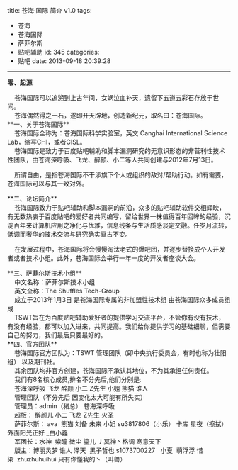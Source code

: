 title: 苍海·国际 简介 v1.0
tags:
  - 苍海
  - 苍海国际
  - 萨菲尔斯
  - 贴吧辅助
id: 345
categories:
  - 贴吧
date: 2013-09-18 20:39:28
---

**零、起源**

<div style="text-align: left;" align="left">    苍海国际可以追溯到上古年间，女娲泣血补天，遗留下五道五彩石存放于世间。</div>
<div style="text-align: left;" align="left">    苍海偶然得之一石，遂即开天辟地，创造新纪元，取名曰：苍海国际。</div>

<!--more-->
<div style="text-align: left;" align="left">**一、关于苍海国际**</div>

<div style="text-align: left;" align="left">    苍海国际全称为：苍海国际科学实验室，英文 Canghai International Science Lab，缩写CHI，或者CISL。</div>
<div style="text-align: left;" align="left">    苍海国际是致力于百度贴吧辅助和脚本漏洞研究的无意识形态的非营利性技术性团队，由苍海深呼吸、飞龙、醉颜、小二等人共同创建与2012年7月13日。</div>

    所谓自由，是指苍海国际不干涉旗下个人或组织的敌对/帮助行动。如有需要，苍海国际可以与其一致对外。

<div style="text-align: left;" align="left">**二、论坛简介**</div>

<div style="text-align: left;" align="left">    苍海国际致力于贴吧辅助和脚本漏洞的前沿，众多的贴吧辅助软件交相辉映，有无数热衷于百度贴吧的爱好者共同编写，留给世界一抹值得百年回眸的经验，沉淀百年来计算机应用之净化与优雅，信息线条与生活质感淡定交融。任岁月流转，低调而奢华的技术交流与研究确实亘古不变。</div>

    在发展过程中，苍海国际将会慢慢淘汰老式的爆吧团，并逐步替换成个人开发者或者技术小组。此外，苍海国际会举行一年一度的开发者座谈大会。

<div style="text-align: left;" align="left">**三、萨菲尔斯技术小组**</div>

<div style="text-align: left;" align="left">    中文名称：萨菲尔斯技术小组</div>
<div style="text-align: left;" align="left">    英文全称：The Shuffles Tech-Group</div>
<div style="text-align: left;" align="left">    成立于2013年1月3日 是苍海国际专属的非加盟性技术组 由苍海国际众多成员组成</div>
<div style="text-align: left;" align="left">    TSWT旨在为百度贴吧辅助爱好者的提供学习交流平台，不管你有没有技术，有没有经验，都可以加入进来，共同提高。我们给你提供学习的基础细聊，但需要自己的努力，我们最后只要最好的。</div>

<div style="text-align: left;" align="left">**四、官方团队**</div>

<div style="text-align: left;" align="left">    苍海国际官方团队为：TSWT 管理团队（即中央执行委员会，有时也称为壮阳组） 以及期刊社。</div>
<div style="text-align: left;" align="left">    其余团队均非官方创建，苍海国际不承认其地位，不为其承担任何责任。</div>

<div style="text-align: left;" align="left">    我们有8名核心成员,排名不分先后,他们分别是:</div>
<div style="text-align: left;" align="left">    苍海深呼吸 飞龙 醉颜 小二 Z先生 小姐 熊猫 谁人</div>

<div style="text-align: left;" align="left">    管理团队（不分先后 因变化太大可能有所失实）</div>
<div style="text-align: left;" align="left">    管理员：admin（猪总） 苍海深呼吸</div>
<div style="text-align: left;" align="left">    超版： 醉颜儿 小二 飞龙 Z先生 火圣</div>
<div style="text-align: left;" align="left">    萨菲尔斯： ava  熊猫 刘备 未来 小姐 su3817806（小乐） 卡库 星夜（擦拭） 外面阳光正好 _白小鑫</div>
<div style="text-align: left;" align="left">    军团长：水神  紫瞳 微尘 鎏儿 丿冥神丶格调 寒意天下</div>
<div style="text-align: left;" align="left">    版主：博丽灵梦 谁人 泽天  黑子哲也 s1073700227   小夏  萌浮浮 惜染  zhuzhuhuihui 只有你懂我的丶（叫兽）</div>